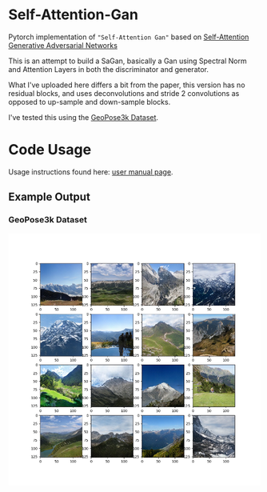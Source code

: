 # Self-Attention-Gan
Pytorch implementation of `"Self-Attention Gan"` based on [Self-Attention Generative Adversarial Networks](https://arxiv.org/pdf/1805.08318.pdf)

This is an attempt to build a SaGan, basically a Gan using Spectral Norm and Attention Layers in both the discriminator and generator.

What I've uploaded here differs a bit from the paper, this version has no residual blocks, and uses deconvolutions and stride 2 convolutions as opposed to up-sample and down-sample blocks.

I've tested this using the [GeoPose3k Dataset](http://cphoto.fit.vutbr.cz/geoPose3K/).

# Code Usage
Usage instructions found here: [user manual page](USAGE.md).

## Example Output
### GeoPose3k Dataset
![](output/austria_1900.jpg)

